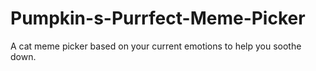# Pumpkin-s-Purrfect-Meme-Picker
A cat meme picker based on your current emotions to help you soothe down.
